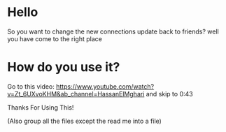 # Hello

So you want to change the new connections update back to friends? well you have come to the right place

# How do you use it?

Go to this video: https://www.youtube.com/watch?v=Zt_6UXvoKHM&ab_channel=HassanElMghari and skip to 0:43

Thanks For Using This!

(Also group all the files except the read me into a file)

